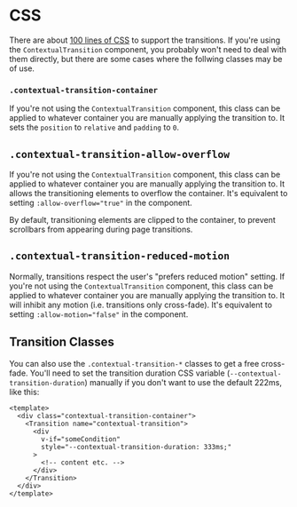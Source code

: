 # CSS

There are about [100 lines of CSS](https://github.com/beepy/vue-contextual-transition/blob/main/src/styles/shared.css) to support the transitions. If you're using the `ContextualTransition` component, you probably won't need to deal with them directly, but there are some cases where the follwing classes may be of use.

### `.contextual-transition-container`

If you're not using the `ContextualTransition` component, this class can be applied to whatever container you are manually applying the transition to. It sets the `position` to `relative` and `padding` to `0`.

## `.contextual-transition-allow-overflow`

If you're not using the `ContextualTransition` component, this class can be applied to whatever container you are manually applying the transition to. It allows the transitioning elements to overflow the container. It's equivalent to setting `:allow-overflow="true"` in the component.

By default, transitioning elements are clipped to the container, to prevent scrollbars from appearing during page transitions.

## `.contextual-transition-reduced-motion`

Normally, transitions respect the user's "prefers reduced motion" setting. If you're not using the `ContextualTransition` component, this class can be applied to whatever container you are manually applying the transition to. It will inhibit any motion (i.e. transitions only cross-fade). It's equivalent to setting `:allow-motion="false"` in the component.

## Transition Classes

You can also use the `.contextual-transition-*` classes to get a free cross-fade. You'll need to set the transition duration CSS variable (`--contextual-transition-duration`) manually if you don't want to use the default 222ms, like this:

```vue
<template>
  <div class="contextual-transition-container">
    <Transition name="contextual-transition">
      <div
        v-if="someCondition"
        style="--contextual-transition-duration: 333ms;"
      >
        <!-- content etc. -->
      </div>
    </Transition>
  </div>
</template>
```
